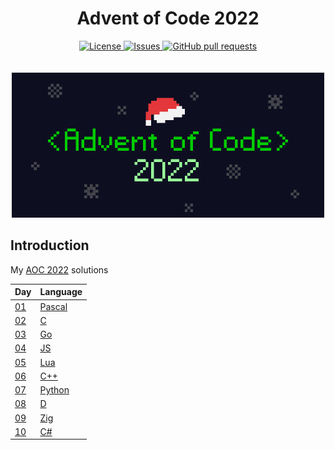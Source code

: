 <p align="center">
	<h1 align="center">Advent of Code 2022</h1>
</p>
<p align="center">
	<a href="./LICENSE">
		<img alt="License" src="https://img.shields.io/badge/license-GPL-blue?color=7aca00"/>
	</a>
	<a href="https://github.com/LordOfTrident/aoc-2022/issues">
		<img alt="Issues" src="https://img.shields.io/github/issues/LordOfTrident/aoc-2022?color=0088ff"/>
	</a>
	<a href="https://github.com/LordOfTrident/aoc-2022/pulls">
		<img alt="GitHub pull requests" src="https://img.shields.io/github/issues-pr/LordOfTrident/aoc-2022?color=0088ff"/>
	</a>
	<br><br><br>
	<img width="500px" src="res/thumbnail.png"/>
</p>

## Introduction
My [AOC 2022](https://adventofcode.com/2022) solutions

| Day        | Language                                                              |
| ---------- | --------------------------------------------------------------------- |
| [01](./01) | [Pascal](https://en.wikipedia.org/wiki/Pascal_(programming_language)) |
| [02](./02) | [C](https://en.wikipedia.org/wiki/C_(programming_language))           |
| [03](./03) | [Go](https://go.dev/)                                                 |
| [04](./04) | [JS](https://en.wikipedia.org/wiki/JavaScript)                        |
| [05](./05) | [Lua](https://www.lua.org/)                                           |
| [06](./06) | [C++](https://en.wikipedia.org/wiki/C%2B%2B)                          |
| [07](./07) | [Python](https://www.python.org/)                                     |
| [08](./08) | [D](https://dlang.org/)                                               |
| [09](./09) | [Zig](https://ziglang.org/)                                           |
| [10](./10) | [C#](https://en.wikipedia.org/wiki/C_Sharp_(programming_language))    |
